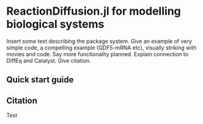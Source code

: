 # ReactionDiffusion.jl for modelling biological systems

Insert some text describing the package system. 
Give an example of very simple code, a compelling example (GDF5-mRNA etc), visually striking with movies and code. Say more functionality planned. Explain connection to DiffEq and Catalyst. Give citation. 

## Quick start guide

## Citation

Test


